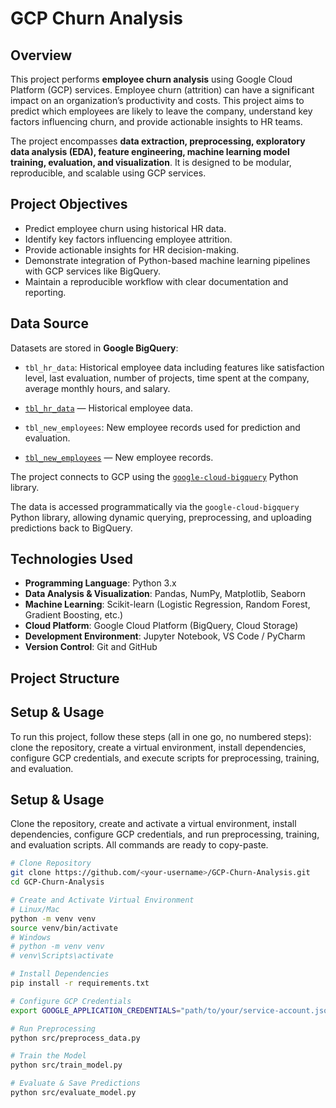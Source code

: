 # GCP Churn Analysis

## Overview
This project performs **employee churn analysis** using Google Cloud Platform (GCP) services. Employee churn (attrition) can have a significant impact on an organization’s productivity and costs. This project aims to predict which employees are likely to leave the company, understand key factors influencing churn, and provide actionable insights to HR teams.  

The project encompasses **data extraction, preprocessing, exploratory data analysis (EDA), feature engineering, machine learning model training, evaluation, and visualization**. It is designed to be modular, reproducible, and scalable using GCP services.

## Project Objectives
- Predict employee churn using historical HR data.  
- Identify key factors influencing employee attrition.  
- Provide actionable insights for HR decision-making.  
- Demonstrate integration of Python-based machine learning pipelines with GCP services like BigQuery.  
- Maintain a reproducible workflow with clear documentation and reporting.

## Data Source
Datasets are stored in **Google BigQuery**:  

- `tbl_hr_data`: Historical employee data including features like satisfaction level, last evaluation, number of projects, time spent at the company, average monthly hours, and salary. 
- [`tbl_hr_data`](https://console.cloud.google.com/bigquery?project=<your-gcp-project>&d=<dataset>&t=tbl_hr_data) — Historical employee data.  

 
- `tbl_new_employees`: New employee records used for prediction and evaluation.  
- [`tbl_new_employees`](https://console.cloud.google.com/bigquery?project=<your-gcp-project>&d=<dataset>&t=tbl_new_employees) — New employee records.  

The project connects to GCP using the [`google-cloud-bigquery`](https://pypi.org/project/google-cloud-bigquery/) Python library.


The data is accessed programmatically via the `google-cloud-bigquery` Python library, allowing dynamic querying, preprocessing, and uploading predictions back to BigQuery.

## Technologies Used
- **Programming Language**: Python 3.x  
- **Data Analysis & Visualization**: Pandas, NumPy, Matplotlib, Seaborn  
- **Machine Learning**: Scikit-learn (Logistic Regression, Random Forest, Gradient Boosting, etc.)  
- **Cloud Platform**: Google Cloud Platform (BigQuery, Cloud Storage)  
- **Development Environment**: Jupyter Notebook, VS Code / PyCharm  
- **Version Control**: Git and GitHub  

## Project Structure



## Setup & Usage
To run this project, follow these steps (all in one go, no numbered steps): clone the repository, create a virtual environment, install dependencies, configure GCP credentials, and execute scripts for preprocessing, training, and evaluation.  

## Setup & Usage

Clone the repository, create and activate a virtual environment, install dependencies, configure GCP credentials, and run preprocessing, training, and evaluation scripts. All commands are ready to copy-paste.


```bash
# Clone Repository
git clone https://github.com/<your-username>/GCP-Churn-Analysis.git
cd GCP-Churn-Analysis

# Create and Activate Virtual Environment
# Linux/Mac
python -m venv venv
source venv/bin/activate
# Windows
# python -m venv venv
# venv\Scripts\activate

# Install Dependencies
pip install -r requirements.txt

# Configure GCP Credentials
export GOOGLE_APPLICATION_CREDENTIALS="path/to/your/service-account.json"

# Run Preprocessing
python src/preprocess_data.py

# Train the Model
python src/train_model.py

# Evaluate & Save Predictions
python src/evaluate_model.py

